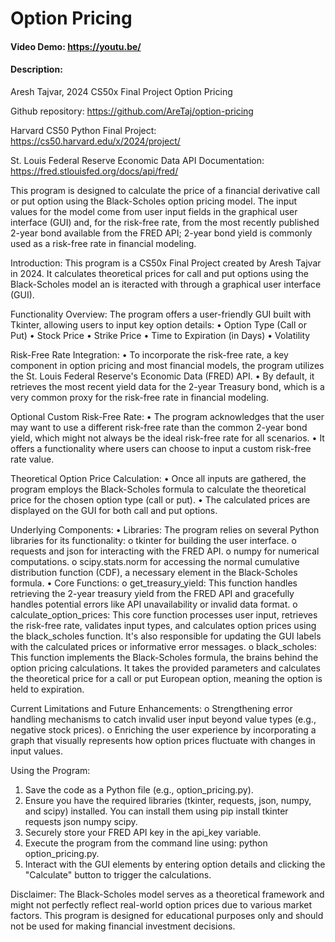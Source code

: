 # Option Pricing
#### Video Demo:  <https://youtu.be/>
#### Description: 
Aresh Tajvar, 2024
CS50x Final Project
Option Pricing

Github repository:
https://github.com/AreTaj/option-pricing

Harvard CS50 Python Final Project:
https://cs50.harvard.edu/x/2024/project/

St. Louis Federal Reserve Economic Data API Documentation:
https://fred.stlouisfed.org/docs/api/fred/

This program is designed to calculate the price of a financial derivative call or put option using the Black-Scholes option pricing model. The input values for the model come from  user input fields in the graphical user interface (GUI) and, for the risk-free rate, from the most recently published 2-year bond available from the FRED API; 2-year bond yield is commonly used as a risk-free rate in financial modeling.

Introduction:
This program is a CS50x Final Project created by Aresh Tajvar in 2024. It calculates theoretical prices for call and put options using the Black-Scholes model an is iteracted with through a graphical user interface (GUI).

Functionality Overview:
The program offers a user-friendly GUI built with Tkinter, allowing users to input key option details:
•	Option Type (Call or Put)
•	Stock Price
•	Strike Price
•	Time to Expiration (in Days)
•	Volatility

Risk-Free Rate Integration:
•	To incorporate the risk-free rate, a key component in option pricing and most financial models, the program utilizes the St. Louis Federal Reserve's Economic Data (FRED) API.
•	By default, it retrieves the most recent yield data for the 2-year Treasury bond, which is a very common proxy for the risk-free rate in financial modeling.

Optional Custom Risk-Free Rate:
•	The program acknowledges that the user may want to use a different risk-free rate than the common 2-year bond yield, which might not always be the ideal risk-free rate for all scenarios.
•	It offers a functionality where users can choose to input a custom risk-free rate value.

Theoretical Option Price Calculation:
•	Once all inputs are gathered, the program employs the Black-Scholes formula to calculate the theoretical price for the chosen option type (call or put).
•	The calculated prices are displayed on the GUI for both call and put options.

Underlying Components:
•	Libraries: The program relies on several Python libraries for its functionality:
        o	tkinter for building the user interface.
        o	requests and json for interacting with the FRED API.
        o	numpy for numerical computations.
        o	scipy.stats.norm for accessing the normal cumulative distribution function (CDF), a necessary element in the Black-Scholes formula.
•	Core Functions:
        o	get_treasury_yield: This function handles retrieving the 2-year treasury yield from the FRED API and gracefully handles potential errors like API unavailability or invalid data format.
        o	calculate_option_prices: This core function processes user input, retrieves the risk-free rate, validates input types, and calculates option prices using the black_scholes function. It's also responsible for updating the GUI labels with the calculated prices or informative error messages.
        o	black_scholes: This function implements the Black-Scholes formula, the brains behind the option pricing calculations. It takes the provided parameters and calculates the theoretical price for a call or put European option, meaning the option is held to expiration.

Current Limitations and Future Enhancements:
    o	Strengthening error handling mechanisms to catch invalid user input beyond value types (e.g., negative stock prices).
    o	Enriching the user experience by incorporating a graph that visually represents how option prices fluctuate with changes in input values.
    
Using the Program:
1.	Save the code as a Python file (e.g., option_pricing.py).
2.	Ensure you have the required libraries (tkinter, requests, json, numpy, and scipy) installed. You can install them using pip install tkinter requests json numpy scipy.
3.	Securely store your FRED API key in the api_key variable.
4.	Execute the program from the command line using: python option_pricing.py.
5.	Interact with the GUI elements by entering option details and clicking the "Calculate" button to trigger the calculations.

Disclaimer:
The Black-Scholes model serves as a theoretical framework and might not perfectly reflect real-world option prices due to various market factors. This program is designed for educational purposes only and should not be used for making financial investment decisions.
